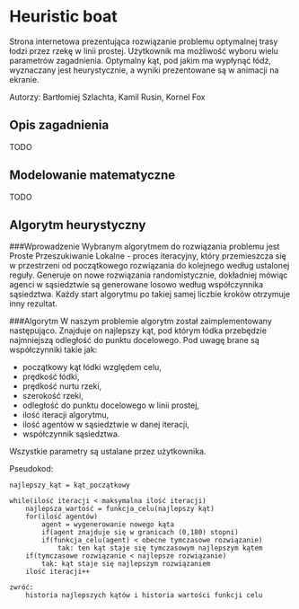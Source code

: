 # Heuristic boat

Strona internetowa prezentująca rozwiązanie problemu optymalnej trasy łodzi przez rzekę w linii prostej. Użytkownik ma możliwość wyboru wielu parametrów zagadnienia. Optymalny kąt, pod jakim ma wypłynąć łódź, wyznaczany jest heurystycznie, a wyniki prezentowane są w animacji na ekranie.

Autorzy: Bartłomiej Szlachta, Kamil Rusin, Kornel Fox

## Opis zagadnienia

TODO

## Modelowanie matematyczne

TODO

## Algorytm heurystyczny

###Wprowadzenie
Wybranym algorytmem do rozwiązania problemu jest Proste Przeszukiwanie Lokalne - proces iteracyjny, który przemieszcza się w przestrzeni od początkowego rozwiązania
do kolejnego według ustalonej reguły. Generuje on nowe rozwiązania randomistycznie, dokładniej
 mówiąc agenci w sąsiedztwie są generowane losowo według współczynnika sąsiedztwa. Każdy 
 start algorytmu po takiej samej liczbie kroków otrzymuje inny rezultat.
 
###Algorytm
W naszym problemie algorytm został zaimplementowany następująco. 
Znajduje on najlepszy kąt, pod którym łódka przebędzie najmniejszą odległość do punktu
docelowego. Pod uwagę brane są współczynniki takie jak: 
- początkowy kąt łódki względem celu,
- prędkość łódki,
- prędkość nurtu rzeki,
- szerokość rzeki,
- odległość do punktu docelowego w linii prostej,
- ilość iteracji algorytmu,
- ilość agentów w sąsiedztwie w danej iteracji,
- współczynnik sąsiedztwa.

Wszystkie parametry są ustalane przez użytkownika.

Pseudokod:
```{tidy=FALSE, eval=FALSE, highlight=FALSE }
najlepszy_kąt = kąt_początkowy

while(ilość iteracji < maksymalna ilość iteracji)
    najlepsza_wartość = funkcja_celu(najlepszy kąt)
    for(ilość agentów)
        agent = wygenerowanie nowego kąta
        if(agent znajduje się w granicach (0,180) stopni)
        if(funkcja_celu(agent) < obecne tymczasowe rozwiązanie)
            tak: ten kąt staje się tymczasowym najlepszym kątem
    if(tymczasowe rozwiązanie < najlepsze rozwiązanie)
        tak: kąt staje się najlepszym rozwiązaniem
    ilość iteracji++

zwróć:
    historia najlepszych kątów i historia wartości funkcji celu
```
